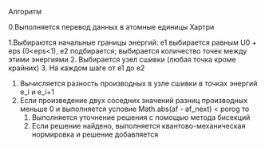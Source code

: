 Алгоритм

0.Выполняется перевод данных в атомные единицы Хартри

1.Выбираются начальные границы энергий: е1 выбирается равным U0 + eps (0<eps<1), e2 подбирается; 
   выбирается количество точек между этими энергиями
2. Выбирается узел сшивки (любая точка кроме крайних)
3. На каждом шаге от e1 до e2
   1. Вычисляется разность производных в узле сшивки в точках энергий e_i и e_i+1
   2. Если произведение двух соседних значений разниц производных меньше 0 и выполняется условие 
   Math.abs(af - af_next) < porog то
      1. Выполняется уточнение решения с помощью метода бисекций
      2. Если решение найдено, выполняется квантово-механическая нормировка и решение добавляется
